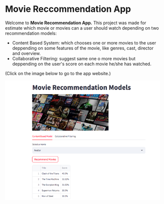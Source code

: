 # Movie Reccommendation App

Welcome to **Movie Recommendation App.** This project was made for estimate which movie or movies can a user should watch depending on two recommendation models:
* Content Based System: which chooses one or more movies to the user deppending on some features of the movie, like genres, cast, director and overview.
* Collaborative Filtering: suggest same one o more movies but deppending on the user's score on each movie he/she has watched.
  
(Click on the image below to go to the app website.)
 
  [![movieRecommendation](sitio.png)](https://movierecommendationpy.streamlit.app)



